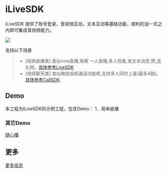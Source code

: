 # iLiveSDK
iLiveSDK 提供了账号登录，音视频互动，文本互动等基础功能，顺利的话一天之内即可集成音视频能力。

![](https://zhaoyang21cn.github.io/iLiveSDK_Help/readme_img/ilivesdk_construction.png)

支持以下场景     
>* [视频直播类]
     类似now直播,映客 一人直播,多人观看,发文本消息,赞,送礼物。[具体参考LiveSDK](/doc/ILiveSDK/ILVLiveManager.md)
>* [视频聊天类]
     类似微信视频通话功能呢,支持多人同时上麦(最多4路)。[具体参考CallSDK](https://github.com/zhaoyang21cn/CallSDK)

## Demo
本工程为ILiveSDK的示例工程，包含Demo：
1、简单直播

### 其它Demo
[随心播](https://github.com/zhaoyang21cn/ILiveSDK_Android_Demos.git)


## 更多
[更多信息](https://github.com/zhaoyang21cn/ILiveSDK_Android_Demos.git)

